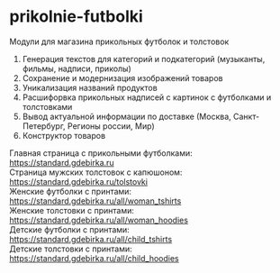 # prikolnie-futbolki
Модули для магазина прикольных футболок и толстовок
1. Генерация текстов для категорий и подкатегорий (музыканты, фильмы, надписи, приколы)
2. Сохранение и модернизация изображений товаров
3. Уникализация названий продуктов
4. Расшифорвка прикольных надписей с картинок с футболками и толстовками
5. Вывод актуальной информации по доставке (Москва, Санкт-Петербург, Регионы россии, Мир) 
6. Конструктор товаров


Главная страница с прикольными футболками: <a href="https://standard.gdebirka.ru">https://standard.gdebirka.ru</a><br />
Страница мужских толстовок с капюшоном: <a href="https://standard.gdebirka.ru/tolstovki">https://standard.gdebirka.ru/tolstovki</a><br />
Женские футболки с принтами: <a href="https://standard.gdebirka.ru/all/woman_tshirts">https://standard.gdebirka.ru/all/woman_tshirts</a><br />
Женские толстовки с принтами: <a href="https://standard.gdebirka.ru/all/woman_hoodies">https://standard.gdebirka.ru/all/woman_hoodies</a><br />
Детские футболки с принтами: <a href="https://standard.gdebirka.ru/all/child_tshirts">https://standard.gdebirka.ru/all/child_tshirts</a><br />
Детские толстовки с принтами: <a href="https://standard.gdebirka.ru/all/child_hoodies">https://standard.gdebirka.ru/all/child_hoodies</a>
